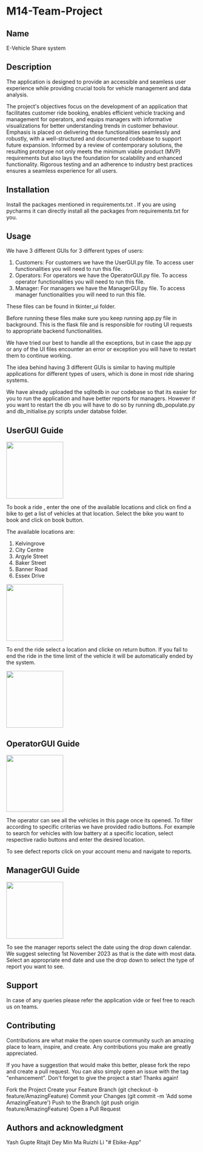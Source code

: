 # M14-Team-Project

## Name
E-Vehicle Share system

## Description
The application is designed to provide an accessible and seamless user experience while providing crucial tools for vehicle management and data analysis.

The project's objectives focus on the development of an application that facilitates customer ride booking, enables efficient vehicle tracking and management for operators, and equips managers with informative visualizations for better understanding trends in customer behaviour. Emphasis is placed on delivering these functionalities seamlessly and robustly, with a well-structured and documented codebase to support future expansion.
Informed by a review of contemporary solutions, the resulting prototype not only meets the minimum viable product (MVP) requirements but also lays the foundation for scalability and enhanced functionality. Rigorous testing and an adherence to industry best practices ensures a seamless experience for all users.

## Installation
Install the packages mentioned in requirements.txt . If you are using pycharms it can directly install all the packages from requirements.txt for you.

## Usage
We have 3 different GUIs for 3 different types of users:

1. Customers: For customers we have the UserGUI.py file. To access user functionalities you will need to run this file.
2. Operators: For operators we have the OperatorGUI.py file. To access operator functionalities you will need to run this file.
3. Manager: For managers we have the ManagerGUI.py file. To access manager functionalities you will need to run this file.

These files can be found in tkinter_ui folder.

Before running these files make sure you keep running app.py file in background. This is the flask file and is responsible for routing UI requests to appropriate backend functionalities.

We have tried our best to handle all the exceptions, but in case the app.py or any of the UI files encounter an error or exception you will have to restart them to continue working.

The idea behind having 3 different GUIs is similar to having multiple applications for different types of users, which is done in most ride sharing systems.

We have already uploaded the sqlitedb in our codebase so that its easier for you to run the application and have better reports for managers. However if you want to restart the db you will have to do so by running db_populate.py and db_initialise.py scripts under databse folder.

## UserGUI Guide
<img src="https://stgit.dcs.gla.ac.uk/programming-and-systems-development-m/2023/lc01-m14/m14-team-project/-/blob/develop/Images/BookRide.png" align="center" height="150" width="150"/>

To book a ride , enter the one of the available locations and click on find a bike to get a list of vehicles at that location.
Select the bike you want to book and click on book button.

The available locations are:

1. Kelvingrove
2. City Centre
3. Argyle Street
4. Baker Street
5. Banner Road
6. Essex Drive

<img src="https://stgit.dcs.gla.ac.uk/programming-and-systems-development-m/2023/lc01-m14/m14-team-project/-/blob/develop/Images/Return%20Ride.png" align="center" height="150" width="150"/>

To end the ride select a location and clicke on return button.
If you fail to end the ride in the time limit of the vehicle it will be automatically ended by the system.

<img src="https://stgit.dcs.gla.ac.uk/programming-and-systems-development-m/2023/lc01-m14/m14-team-project/-/blob/develop/Images/End%20Auto.png" align="center" height="150" width="150"/>

## OperatorGUI Guide
<img src="https://stgit.dcs.gla.ac.uk/programming-and-systems-development-m/2023/lc01-m14/m14-team-project/-/blob/develop/Images/Operator%20Interface.png" align="center" height="150" width="150"/>

The operator can see all the vehicles in this page once its opened. To filter according to specific criterias we have provided radio buttons. For example to search for vehicles with low battery at a specific location, select respective radio buttons and enter the desired location.

To see defect reports click on your account menu and navigate to reports.
## ManagerGUI Guide
<img src="https://stgit.dcs.gla.ac.uk/programming-and-systems-development-m/2023/lc01-m14/m14-team-project/-/blob/develop/Images/Manager.png" align="center" height="150" width="150"/>

To see the manager reports select the date using the drop down calendar. We suggest selecting 1st November 2023 as that is the date with most data. Select an appropriate end date and use the drop down to select the type of report you want to see.
## Support
In case of any queries please refer the application vide or feel free to reach us on teams.

## Contributing
Contributions are what make the open source community such an amazing place to learn, inspire, and create. Any contributions you make are greatly appreciated.

If you have a suggestion that would make this better, please fork the repo and create a pull request. You can also simply open an issue with the tag "enhancement". Don't forget to give the project a star! Thanks again!

Fork the Project
Create your Feature Branch (git checkout -b feature/AmazingFeature)
Commit your Changes (git commit -m 'Add some AmazingFeature')
Push to the Branch (git push origin feature/AmazingFeature)
Open a Pull Request

## Authors and acknowledgment
Yash Gupte
Ritajit Dey
Min Ma
Ruizhi Li
"# Ebike-App" 
